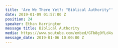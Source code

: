 ```yaml
---
title: 'Are We There Yet?: "Biblical Authority"'
date: 2019-01-09 01:57:00 Z
position: 24
speaker: Ethan Harrington
message title: Biblical Authority
media: https://www.youtube.com/embed/GTb8g9fLd4s
message_date: 2019-01-06 10:00:00 Z
---
```


